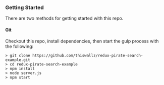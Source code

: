 ### Getting Started

There are two methods for getting started with this repo.

#### Git
Checkout this repo, install dependencies, then start the gulp process with the following:

```
> git clone https://github.com/thiswallz/redux-pirate-search-example.git
> cd redux-pirate-search-example
> npm install
> node server.js
> npm start 
```
